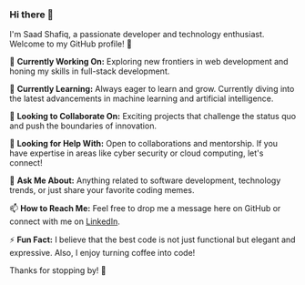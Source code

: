 ### Hi there 👋

I'm Saad Shafiq, a passionate developer and technology enthusiast. Welcome to my GitHub profile! 🚀

🔭 **Currently Working On:** Exploring new frontiers in web development and honing my skills in full-stack development.

🌱 **Currently Learning:** Always eager to learn and grow. Currently diving into the latest advancements in machine learning and artificial intelligence.

👯 **Looking to Collaborate On:** Exciting projects that challenge the status quo and push the boundaries of innovation.

🤔 **Looking for Help With:** Open to collaborations and mentorship. If you have expertise in areas like cyber security or cloud computing, let's connect!

💬 **Ask Me About:** Anything related to software development, technology trends, or just share your favorite coding memes.

📫 **How to Reach Me:** Feel free to drop me a message here on GitHub or connect with me on [LinkedIn](https://www.linkedin.com/in/saad-shafiq/).

⚡ **Fun Fact:** I believe that the best code is not just functional but elegant and expressive. Also, I enjoy turning coffee into code!

Thanks for stopping by! 🌟

